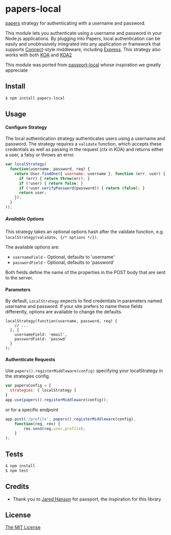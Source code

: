 # papers-local

[papers](https://www.npmjs.com/package/papers) strategy for authenticating with a username
and password.

This module lets you authenticate using a username and password in your Node.js
applications.  By plugging into Papers, local authentication can be easily and
unobtrusively integrated into any application or framework that supports
[Connect](http://www.senchalabs.org/connect/)-style middleware, including
[Express](http://expressjs.com/).  This strategy also works with both [KOA](http://koajs.com/) and [KOA2](https://github.com/koajs/koa#koa-v2)

This module was ported from [passport-local](https://www.npmjs.com/package/passport-local) whose inspiration we greatly appreciate 

## Install

```bash
$ npm install papers-local
```

## Usage

#### Configure Strategy

The local authentication strategy authenticates users using a username and
password.  The strategy requires a `validate` function, which accepts these
credentials as well as passing in the request (ctx in KOA) and returns 
either a user, a falsy or throws an error.

```js
var localStrategy(
  function(username, password, req) {
    return User.findOne({ username: username }, function (err, user) {
      if (err) { return throw(err); }
      if (!user) { return false; }
      if (!user.verifyPassword(password)) { return (false); }
      return user;
    });
  }
));
```

##### Available Options

This strategy takes an optional options hash after the validate function, e.g. `localStrategy(validate, {/* options */})`.

The available options are:

* `usernameField` - Optional, defaults to 'username'
* `passwordField` - Optional, defaults to 'password'

Both fields define the name of the properties in the POST body that are sent to the server.

#### Parameters

By default, `LocalStrategy` expects to find credentials in parameters
named username and password. If your site prefers to name these fields
differently, options are available to change the defaults.

    localStrategy(function(username, password, req) {
        // ...
      }, {
        usernameField: 'email',
        passwordField: 'passwd'
      }
    );

#### Authenticate Requests
Use `papers().registerMiddleware(config)` specifying  your localStrategy in the strategies config.
```js
var papersConfig = {
  strategies: [ localStrategy ]
}
app.use(papers().registerMiddleware(config));
```
or for a specific endpoint
```js
app.post('/profile', papers().registerMiddleware(config),
    function(req, res) {
        res.send(req.user.profile);
    }
);
```

## Tests

```bash
$ npm install
$ npm test
```

## Credits

- Thank you to [Jared Hanson](http://github.com/jaredhanson) for passport, the inspiration for this library

## License

[The MIT License](http://opensource.org/licenses/MIT)
